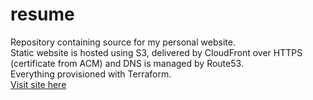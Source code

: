 # resume
Repository containing source for my personal website.  
Static website is hosted using S3, delivered by CloudFront over HTTPS (certificate from ACM) and DNS is managed by Route53.  
Everything provisioned with Terraform.  
[Visit site here](https://dominikkeisz.com)

